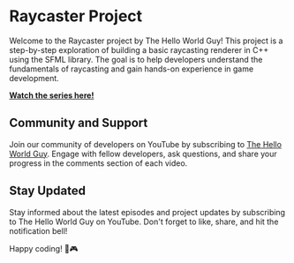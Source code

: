 # Raycaster Project

Welcome to the Raycaster project by The Hello World Guy! This project is a step-by-step exploration of building a basic raycasting renderer in C++ using the SFML library. The goal is to help developers understand the fundamentals of raycasting and gain hands-on experience in game development.

**[Watch the series here!](https://www.youtube.com/watch?v=fPJOigUC7yU&list=PLlnvVTSJ0XwcsRgaXHeQZBhOX5KTOKaXZ&index=1)**

## Community and Support

Join our community of developers on YouTube by subscribing to [The Hello World Guy](www.youtube.com/@thehelloworldguyofficial). Engage with fellow developers, ask questions, and share your progress in the comments section of each video.

## Stay Updated

Stay informed about the latest episodes and project updates by subscribing to The Hello World Guy on YouTube. Don't forget to like, share, and hit the notification bell!

Happy coding! 🚀🎮
